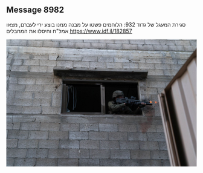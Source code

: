 ## Message 8982

סגירת המעגל של גדוד 932: 
הלוחמים פשטו על מבנה ממנו בוצע ירי לעברם, מצאו אמל"ח וחיסלו את המחבלים
https://www.idf.il/182857

![Photo](./8982/8982_photo.jpg)
